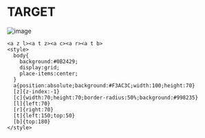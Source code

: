 # TARGET

![image](https://github.com/user-attachments/assets/c913f6c0-ed86-4a9c-9408-b7edc3941621)

```
<a z l><a t z><a c><a r><a t b>
<style>
  body{
    background:#0B2429;
    display:grid;
    place-items:center;
  }
  a{position:absolute;background:#F3AC3C;width:100;height:70}
  [z]{z-index:-1}
  [c]{width:70;height:70;border-radius:50%;background:#998235}
  [l]{left:70}
  [r]{right:70}
  [t]{left:150;top:50}
  [b]{top:180}
</style>
```
